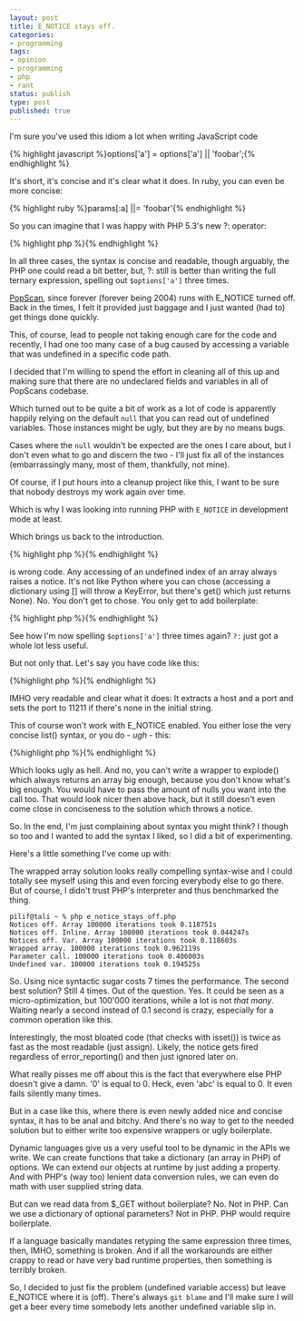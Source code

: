 ```yaml
---
layout: post
title: E_NOTICE stays off.
categories:
- programming
tags:
- opinion
- programming
- php
- rant
status: publish
type: post
published: true
---
```

I'm sure you've used this idiom a lot when writing JavaScript code

{% highlight javascript %}options['a'] = options['a'] || 'foobar';{% endhighlight %}

It's short, it's concise and it's clear what it does. In ruby, you can even be more concise:

{% highlight ruby %}params[:a] ||= 'foobar'{% endhighlight %}

So you can imagine that I was happy with PHP 5.3's new ?: operator:

{% highlight php %}<? $options['a'] = $options['a'] ?: 'foobar'; ?>{% endhighlight %}

In all three cases, the syntax is concise and readable, though arguably, the PHP one could read a bit better, but, ?: still is better than writing the full ternary expression, spelling out `$options['a']` three times.

[PopScan](http://www.popscan.com), since forever (forever being 2004) runs with E_NOTICE turned off. Back in the times, I felt it provided just baggage and I just wanted (had to) get things done quickly.

This, of course, lead to people not taking enough care for the code and
recently, I had one too many case of a bug caused by accessing a variable that
was undefined in a specific code path.

I decided that I'm willing to spend the effort in cleaning all of this up and
making sure that there are no undeclared fields and variables in all of
PopScans codebase.

Which turned out to be quite a bit of work as a lot of code is apparently
happily relying on the default `null` that you can read out of undefined
variables. Those instances might be ugly, but they are by no means bugs.

Cases where the `null` wouldn't be expected are the ones I care about, but I
don't even what to go and discern the two - I'll just fix all of the instances
(embarrassingly many, most of them, thankfully, not mine).

Of course, if I put hours into a cleanup project like this, I want to be sure
that nobody destroys my work again over time.

Which is why I was looking into running PHP with `E_NOTICE` in development
mode at least.

Which brings us back to the introduction.

{% highlight php %}<? $options['a'] = $options['a'] ?: 'foobar'; ?>{% endhighlight %}

is wrong code. Any accessing of an undefined index of an array always raises a
notice. It's not like Python where you can chose (accessing a dictionary using
[] will throw a KeyError, but there's get() which just returns None). No. You
don't get to chose. You only get to add boilerplate:

{% highlight php %}<? $options['a'] = isset($options['a']) ? $options['a'] : 'foobar'; ?>{% endhighlight %}

See how I'm now spelling `$options['a']` three times again? `?:` just got a
whole lot less useful.

But not only that. Let's say you have code like this:

{%highlight php %}<?
list($host, $port) = explode(':', trim($def))
$port = $port ?: 11211; ?>{% endhighlight %}

IMHO very readable and clear what it does: It extracts a host and a port and
sets the port to 11211 if there's none in the initial string.

This of course won't work with E_NOTICE enabled. You either lose the very
concise list() syntax, or you do - *ugh* - this:

{%highlight php %}<?
list($host, $port) = explode(':', trim($def)) + array(null, null);
$port = $port ?: 11211; ?>{% endhighlight %}

Which looks ugly as hell. And no, you can't write a wrapper to explode() which
always returns an array big enough, because you don't know what's big enough.
You would have to pass the amount of nulls you want into the call too. That
would look nicer then above hack, but it still doesn't even come close in
conciseness to the solution which throws a notice.

So. In the end, I'm just complaining about syntax you might think? I though so too and I wanted to add the syntax I liked, so I did a bit of experimenting.

Here's a little something I've come up with:

<script src="https://gist.github.com/1267568.js?file=e_notice_stays_off.php"><!-- *sigh* thanks, github markdown parser --></script>


The wrapped array solution looks really compelling syntax-wise and I could totally see myself using this and even forcing everybody else to go there. But of course, I didn't trust PHP's interpreter and thus benchmarked the thing.

    pilif@tali ~ % php e_notice_stays_off.php
    Notices off. Array 100000 iterations took 0.118751s
    Notices off. Inline. Array 100000 iterations took 0.044247s
    Notices off. Var. Array 100000 iterations took 0.118603s
    Wrapped array. 100000 iterations took 0.962119s
    Parameter call. 100000 iterations took 0.406003s
    Undefined var. 100000 iterations took 0.194525s

So. Using nice syntactic sugar costs 7 times the performance. The second best
solution? Still 4 times. Out of the question. Yes. It could be seen as a
micro-optimization, but 100'000 iterations, while a lot is not *that many*.
Waiting nearly a second instead of 0.1 second is crazy, especially for a
common operation like this.

Interestingly, the most bloated code (that checks with isset()) is twice as
fast as the most readable (just assign). Likely, the notice gets fired
regardless of error_reporting() and then just ignored later on.

What really pisses me off about this is the fact that everywhere else PHP
doesn't give a damn. '0' is equal to 0. Heck, even 'abc' is equal to 0. It
even fails silently many times.

But in a case like this, where there is even newly added nice and concise
syntax, it has to be anal and bitchy. And there's no way to get to the needed
solution but to either write too expensive wrappers or ugly boilerplate.

Dynamic languages give us a very useful tool to be dynamic in the APIs we
write. We can create functions that take a dictionary (an array in PHP) of
options. We can extend our objects at runtime by just adding a property. And
with PHP's (way too) lenient data conversion rules, we can even do math with
user supplied string data.

But can we read data from $_GET without boilerplate? No. Not in PHP. Can we
use a dictionary of optional parameters? Not in PHP. PHP would require
boilerplate.

If a language basically mandates retyping the same expression three times,
then, IMHO, something is broken. And if all the workarounds are either crappy
to read or have very bad runtime properties, then something is terribly
broken.

So, I decided to just fix the problem (undefined variable access) but leave
E_NOTICE where it is (off). There's always `git blame` and I'll make sure I
will get a beer every time somebody lets another undefined variable slip in.